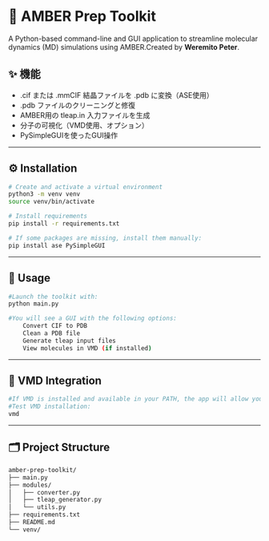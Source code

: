 # 🧪 AMBER Prep Toolkit

A Python-based command-line and GUI application to streamline molecular dynamics (MD) simulations using AMBER.Created by **Weremito Peter**.

## ✨ 機能

- .cif または .mmCIF 結晶ファイルを .pdb に変換（ASE使用）
- .pdb ファイルのクリーニングと修復
- AMBER用の tleap.in 入力ファイルを生成
- 分子の可視化（VMD使用、オプション）
- PySimpleGUIを使ったGUI操作

---

## ⚙️ Installation
```bash
# Create and activate a virtual environment
python3 -m venv venv
source venv/bin/activate

# Install requirements
pip install -r requirements.txt

# If some packages are missing, install them manually:
pip install ase PySimpleGUI
```
---

## 🚀 Usage
```bash
#Launch the toolkit with:
python main.py

#You will see a GUI with the following options:
    Convert CIF to PDB
    Clean a PDB file
    Generate tleap input files
    View molecules in VMD (if installed)
```
---

## 🧪 VMD Integration
```bash
#If VMD is installed and available in your PATH, the app will allow you to open .pdb files in VMD for visualization.
#Test VMD installation:
vmd
```
---

## 🗂️ Project Structure
```bash
amber-prep-toolkit/
├── main.py
├── modules/
│   ├── converter.py
│   ├── tleap_generator.py
│   └── utils.py
├── requirements.txt
├── README.md
└── venv/
```
